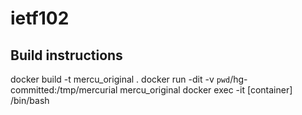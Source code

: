 # ietf102

## Build instructions 
docker build -t mercu_original .
docker run -dit -v `pwd`/hg-committed:/tmp/mercurial mercu_original
docker exec -it [container] /bin/bash
